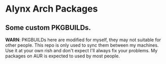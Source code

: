 Alynx Arch Packages
===================

Some custom PKGBUILDs.
----------------------

**WARN**: PKGBUILDs here are modified for myself, they may not suitable for other people. This repo is only used to sync them between my machines. Use it at your own rish and don't expect I'll always fix your problems. My packages on AUR is expected to used by most people.
